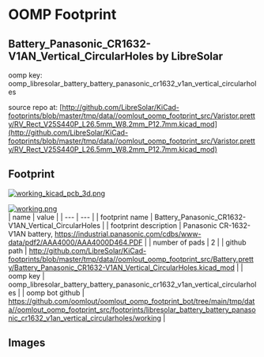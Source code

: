 # OOMP Footprint  
## Battery_Panasonic_CR1632-V1AN_Vertical_CircularHoles  by LibreSolar  
  
oomp key: oomp_libresolar_battery_battery_panasonic_cr1632_v1an_vertical_circularholes  
  
source repo at: [http://github.com/LibreSolar/KiCad-footprints/blob/master/tmp/data//oomlout_oomp_footprint_src/Varistor.pretty/RV_Rect_V25S440P_L26.5mm_W8.2mm_P12.7mm.kicad_mod](http://github.com/LibreSolar/KiCad-footprints/blob/master/tmp/data//oomlout_oomp_footprint_src/Varistor.pretty/RV_Rect_V25S440P_L26.5mm_W8.2mm_P12.7mm.kicad_mod)  
## Footprint  
  
[![working_kicad_pcb_3d.png](working_kicad_pcb_3d_600.png)](working_kicad_pcb_3d.png)  
  
[![working.png](working_600.png)](working.png)  
| name | value | 
| --- | --- | 
| footprint name | Battery_Panasonic_CR1632-V1AN_Vertical_CircularHoles | 
| footprint description | Panasonic CR-1632-V1AN battery, https://industrial.panasonic.com/cdbs/www-data/pdf2/AAA4000/AAA4000D464.PDF | 
| number of pads | 2 | 
| github path | http://github.com/LibreSolar/KiCad-footprints/blob/master/tmp/data//oomlout_oomp_footprint_src/Battery.pretty/Battery_Panasonic_CR1632-V1AN_Vertical_CircularHoles.kicad_mod | 
| oomp key | oomp_libresolar_battery_battery_panasonic_cr1632_v1an_vertical_circularholes | 
| oomp bot github | https://github.com/oomlout/oomlout_oomp_footprint_bot/tree/main/tmp/data//oomlout_oomp_footprint_src/footprints/libresolar_battery_battery_panasonic_cr1632_v1an_vertical_circularholes/working | 
## Images  
